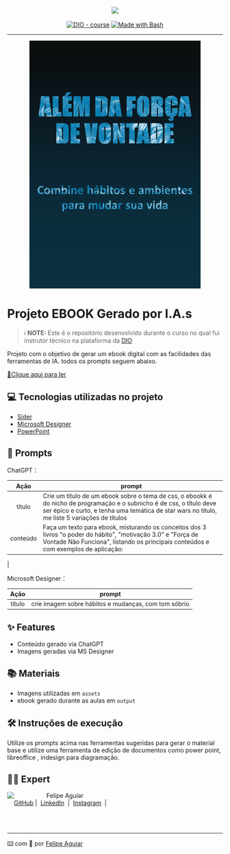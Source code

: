 <p align="center">
    <img width="100" src=".github/assets/banner.png">
</p>


<p align="center">
<a href="https://dio.me/"><img src="https://img.shields.io/badge/DIO-Course-28DA77?logo=youtube" alt="DIO - course"></a>
<a href="https://www.gnu.org/software/bash/" title="Go to Bash homepage"><img src="https://img.shields.io/badge/Prompt-Project-blue?logo=gnu-bash&amp;logoColor=white" alt="Made with Bash"></a></p>

-------


<p align="center">
<img 
    src="./assets/Imagem1.png"
    width="400"  
/>
</p>

# Projeto EBOOK Gerado por I.A.s


 > ℹ️ **NOTE:** Este é o repositório desenvolvido durante o curso no qual fui instrutor técnico na plataforma da [DIO](https://dio.me)

Projeto com o objetivo de gerar um ebook digital com as facilidades das ferramentas de IA. todos os prompts
seguem abaixo.

<a href="https://github.com/marcelominey/prompts-recipe-to-create-a-ebook/blob/main/output/Ebook%20-%20Alem%20da%20forca%20de%20vontade.pdf" title="View PDF now"> 📕Clique aqui para ler</a>

## 💻 Tecnologias utilizadas no projeto

- [Sider](https://sider.ai/) 
- [Microsoft Designer](https://designer.microsoft.com/)
- [PowerPoint](https://www.microsoft.com/en/microsoft-365/powerpoint)

## 🧠 Prompts


ChatGPT：

|   Ação   | prompt                                                                                                                                                                                                                                                                         |
| :------: | ------------------------------------------------------------------------------------------------------------------------------------------------------------------------------------------------------------------------------------------------------------------------------ |
|  título  | Crie um título de um ebook sobre o tema de css, o ebookk é do nicho de programação e o subnicho é de css, o título deve ser épico e curto, e tenha uma temática de star wars no título, me liste 5 variações de títulos                                                        |
| conteúdo | Faça um texto para ebook, misturando os conceitos dos 3 livros "o poder do hábito", "motivação 3.0" e "Força de Vontade Não Funciona", listando os principais conteúdos e com exemplos de aplicação: 
|


Microsoft Designer：

|  Ação  | prompt                                                                                 |
| :----: | -------------------------------------------------------------------------------------- |
| título | crie imagem sobre hábitos e mudanças, com tom sóbrio |

## ✨ Features

- Conteúdo gerado via ChatGPT
- Imagens geradas via MS Designer

## 📚 Materiais

- Imagens utilizadas em `assets`
- ebook gerado durante as aulas em `output`

## 🛠️ Instruções de execução

Utilize os prompts acima nas ferramentas sugeridas para gerar o material base e utilize uma ferramenta de edição de documentos como power point, libreoffice , indesign para diagramação.

## 👨‍💻 Expert

<p>
    <img 
      align=left 
      margin=10 
      width=80 
      src="https://avatars.githubusercontent.com/u/32588950?v=4"
    />
    <p>&nbsp&nbsp&nbspFelipe Aguiar<br>
    &nbsp&nbsp&nbsp
    <a href="https://github.com/marcelominey/">
    GitHub</a>&nbsp;|&nbsp;
    <a href="https://www.linkedin.com/in/marcelominey">LinkedIn</a>
&nbsp;|&nbsp;
    <a href="https://www.instagram.com/miney_labs/">
    Instagram</a>
&nbsp;|&nbsp;</p>
</p>
<br/><br/>
<p>

---

⌨️ com 💜 por [Felipe Aguiar](https://github.com/felipeAguiarCode)
